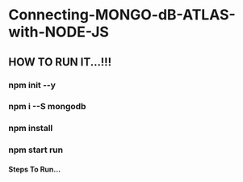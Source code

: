 # Connecting-MONGO-dB-ATLAS-with-NODE-JS
## HOW TO RUN IT...!!!
### npm init --y
### npm i --S mongodb
### npm install
### npm start run
#### Steps To Run...

 